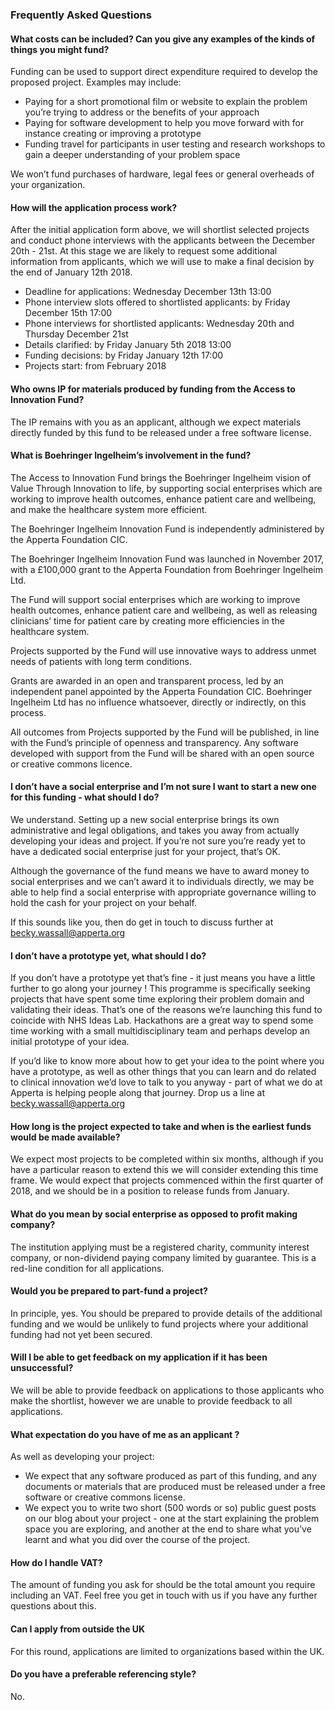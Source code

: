 
### Frequently Asked Questions

#### What costs can be included? Can you give any examples of the kinds of things you might fund?

Funding can be used to support direct expenditure required to develop the proposed project. Examples may include:

* Paying for a short promotional film or website to explain the problem you’re trying to address or the benefits of your approach
* Paying for software development to help you move forward with for instance creating or improving a prototype
* Funding travel for participants in user testing and research workshops to gain a deeper understanding of your problem space

We won’t fund purchases of hardware, legal fees or general overheads of your organization.

#### How will the application process work?

After the initial application form above, we will shortlist selected projects and conduct phone interviews with the applicants between the December 20th - 21st. At this stage we are likely to request some additional information from applicants, which we will use to make a final decision by the end of January 12th 2018.

* Deadline for applications: Wednesday December 13th 13:00
* Phone interview slots offered to shortlisted applicants: by Friday December 15th 17:00
* Phone interviews for shortlisted applicants: Wednesday 20th and Thursday December 21st
* Details clarified: by Friday January 5th 2018 13:00
* Funding decisions: by Friday January 12th 17:00
* Projects start: from February 2018

#### Who owns IP for materials produced by funding from the Access to Innovation Fund?

The IP remains with you as an applicant, although we expect materials directly funded by this fund to be released under a free software license.

#### What is Boehringer Ingelheim’s involvement in the fund?

The Access to Innovation Fund brings the Boehringer Ingelheim vision of Value Through Innovation to life, by supporting social enterprises which are working to improve health outcomes, enhance patient care and wellbeing, and make the healthcare system more efficient.

The Boehringer Ingelheim Innovation Fund is independently administered by the Apperta Foundation CIC.

The Boehringer Ingelheim Innovation Fund was launched in November 2017, with a £100,000 grant to the Apperta Foundation from Boehringer Ingelheim Ltd. 

The Fund will support social enterprises which are working to improve health outcomes, enhance patient care and wellbeing, as well as releasing clinicians’ time for patient care by creating more efficiencies in the healthcare system.

Projects supported by the Fund will use innovative ways to address unmet needs of patients with long term conditions.

Grants are awarded in an open and transparent process, led by an independent panel appointed by the Apperta Foundation CIC. Boehringer Ingelheim Ltd has no influence whatsoever, directly or indirectly, on this process.

All outcomes from Projects supported by the Fund will be published, in line with the Fund’s principle of openness and transparency. Any software developed with support from the Fund will be shared with an open source or creative commons licence.

#### I don’t have a social enterprise and I’m not sure I want to start a new one for this funding - what should I do?

We understand. Setting up a new social enterprise brings its own administrative and legal obligations, and takes you away from actually developing your ideas and project. If you’re not sure you’re ready yet to have a dedicated social enterprise just for your project, that’s OK.

Although the governance of the fund means we have to award money to social enterprises and we can’t award it to individuals directly, we may be able to help find a social enterprise with appropriate governance willing to hold the cash for your project on your behalf.

If this sounds like you, then do get in touch to discuss further at [becky.wassall@apperta.org](mailto:becky.wassall@apperta.org) 

#### I don’t have a prototype yet, what should I do?

If you don’t have a prototype yet that’s fine - it just means you have a little further to go along your journey ! This programme is specifically seeking projects that have spent some time exploring their problem domain and validating their ideas. That’s one of the reasons we’re launching this fund to coincide with NHS Ideas Lab. Hackathons are a great way to spend some time working with a small multidisciplinary team and perhaps develop an initial prototype of your idea.

If you’d like to know more about how to get your idea to the point where you have a prototype, as well as other things that you can learn and do related to clinical innovation we’d love to talk to you anyway - part of what we do at Apperta is helping people along that journey. Drop us a line at becky.wassall@apperta.org

#### How long is the project expected to take and when is the earliest funds would be made available?

We expect most projects to be completed within six months, although if you have a particular reason to extend this we will consider extending this time frame. We would expect that projects commenced within the first quarter of 2018, and we should be in a position to release funds from January.

#### What do you mean by social enterprise as opposed to profit making company?

The institution applying must be a registered charity, community interest company, or non-dividend paying company limited by guarantee. This is a red-line condition for all applications.

#### Would you be prepared to part-fund a project?

In principle, yes. You should be prepared to provide details of the additional funding and we would be unlikely to fund projects where your additional funding had not yet been secured.

#### Will I be able to get feedback on my application if it has been unsuccessful? 

We will be able to provide feedback on applications to those applicants who make the shortlist, however we are unable to provide feedback to all applications.

#### What expectation do you have of me as an applicant ?

As well as developing your project: 

* We expect that any software produced as part of this funding, and any documents or materials that are produced must be released under a free software or creative commons license.
* We expect you to write two short (500 words or so) public guest posts on our blog about your project - one at the start explaining the problem space you are exploring, and another at the end to share what you’ve learnt and what you did over the course of the project. 

#### How do I handle VAT?

The amount of funding you ask for should be the total amount you require including an VAT. Feel free you get in touch with us if you have any further questions about this.

#### Can I apply from outside the UK

For this round, applications are limited to organizations based within the UK.

#### Do you have a preferable referencing style? 
No. 
